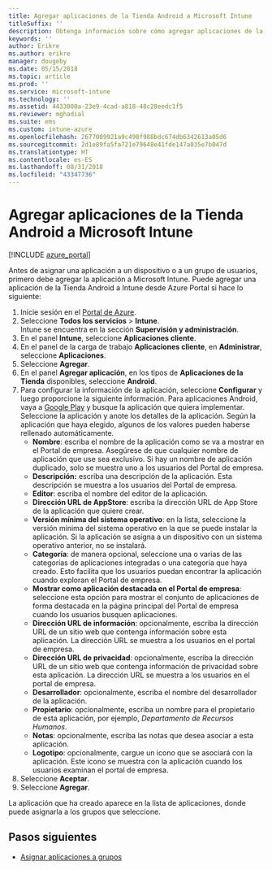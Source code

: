 ```yaml
---
title: Agregar aplicaciones de la Tienda Android a Microsoft Intune
titleSuffix: ''
description: Obtenga información sobre cómo agregar aplicaciones de la tienda de Android a Microsoft Intune.
keywords: ''
author: Erikre
ms.author: erikre
manager: dougeby
ms.date: 05/15/2018
ms.topic: article
ms.prod: ''
ms.service: microsoft-intune
ms.technology: ''
ms.assetid: 4433000a-23e9-4cad-a818-48c28eedc1f5
ms.reviewer: mghadial
ms.suite: ems
ms.custom: intune-azure
ms.openlocfilehash: 2677009921a9c498f988bdc674db6342613a05d6
ms.sourcegitcommit: 2d1e89fa5fa721e79648e41fde147a035e7b047d
ms.translationtype: HT
ms.contentlocale: es-ES
ms.lasthandoff: 08/31/2018
ms.locfileid: "43347736"
---
```

# <a name="add-android-store-apps-to-microsoft-intune"></a>Agregar aplicaciones de la Tienda Android a Microsoft Intune

[!INCLUDE [azure_portal](./includes/azure_portal.md)]

Antes de asignar una aplicación a un dispositivo o a un grupo de usuarios, primero debe agregar la aplicación a Microsoft Intune. Puede agregar una aplicación de la Tienda Android a Intune desde Azure Portal si hace lo siguiente:

1. Inicie sesión en el [Portal de Azure](https://portal.azure.com).
2. Seleccione **Todos los servicios** > **Intune**.  
    Intune se encuentra en la sección **Supervisión y administración**.
3. En el panel **Intune**, seleccione **Aplicaciones cliente**.
4. En el panel de la carga de trabajo **Aplicaciones cliente**, en **Administrar**, seleccione **Aplicaciones**.
5. Seleccione **Agregar**.
6. En el panel **Agregar aplicación**, en los tipos de **Aplicaciones de la Tienda** disponibles, seleccione **Android**.
7. Para configurar la información de la aplicación, seleccione **Configurar** y luego proporcione la siguiente información. Para aplicaciones Android, vaya a [Google Play](https://play.google.com/store) y busque la aplicación que quiera implementar. Seleccione la aplicación y anote los detalles de la aplicación. Según la aplicación que haya elegido, algunos de los valores pueden haberse rellenado automáticamente.
    - **Nombre**: escriba el nombre de la aplicación como se va a mostrar en el Portal de empresa. Asegúrese de que cualquier nombre de aplicación que use sea exclusivo. Si hay un nombre de aplicación duplicado, solo se muestra uno a los usuarios del Portal de empresa.
    - **Descripción:** escriba una descripción de la aplicación. Esta descripción se muestra a los usuarios del Portal de empresa.
    - **Editor**: escriba el nombre del editor de la aplicación.
    - **Dirección URL de AppStore**: escriba la dirección URL de App Store de la aplicación que quiere crear.
    - **Versión mínima del sistema operativo**: en la lista, seleccione la versión mínima del sistema operativo en la que se puede instalar la aplicación. Si la aplicación se asigna a un dispositivo con un sistema operativo anterior, no se instalará.
    - **Categoría**: de manera opcional, seleccione una o varias de las categorías de aplicaciones integradas o una categoría que haya creado. Esto facilita que los usuarios puedan encontrar la aplicación cuando exploran el Portal de empresa.
    - **Mostrar como aplicación destacada en el Portal de empresa**: seleccione esta opción para mostrar el conjunto de aplicaciones de forma destacada en la página principal del Portal de empresa cuando los usuarios busquen aplicaciones.
    - **Dirección URL de información**: opcionalmente, escriba la dirección URL de un sitio web que contenga información sobre esta aplicación. La dirección URL se muestra a los usuarios en el portal de empresa.
    - **Dirección URL de privacidad**: opcionalmente, escriba la dirección URL de un sitio web que contenga información de privacidad sobre esta aplicación. La dirección URL se muestra a los usuarios en el portal de empresa.
    - **Desarrollador**: opcionalmente, escriba el nombre del desarrollador de la aplicación.
    - **Propietario**: opcionalmente, escriba un nombre para el propietario de esta aplicación, por ejemplo, *Departamento de Recursos Humanos*.
    - **Notas**: opcionalmente, escriba las notas que desea asociar a esta aplicación.
    - **Logotipo**: opcionalmente, cargue un icono que se asociará con la aplicación. Este icono se muestra con la aplicación cuando los usuarios examinan el portal de empresa.
1. Seleccione **Aceptar**.
2. Seleccione **Agregar**.

La aplicación que ha creado aparece en la lista de aplicaciones, donde puede asignarla a los grupos que seleccione. 

## <a name="next-steps"></a>Pasos siguientes

- [Asignar aplicaciones a grupos](apps-deploy.md)
